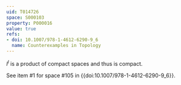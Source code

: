 ```yaml
---
uid: T014726
space: S000103
property: P000016
value: true
refs:
- doi: 10.1007/978-1-4612-6290-9_6
  name: Counterexamples in Topology
---
```


$I^I$ is a product of compact spaces and thus is compact.

See item #1 for space #105 in {{doi:10.1007/978-1-4612-6290-9_6}}.
